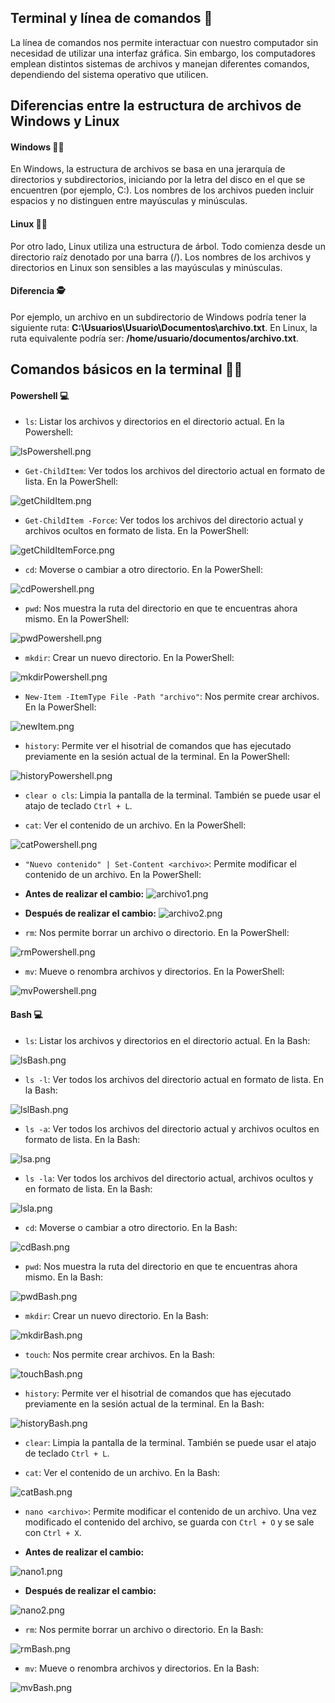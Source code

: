 
## Terminal y línea de comandos 🚀

La línea de comandos nos permite interactuar con nuestro computador sin necesidad de utilizar una interfaz gráfica. Sin embargo, los computadores emplean distintos sistemas de archivos y manejan diferentes comandos, dependiendo del sistema operativo que utilicen.

## Diferencias entre la estructura de archivos de Windows y Linux


#### Windows 🧑‍💻

En Windows, la estructura de archivos se basa en una jerarquía de directorios y subdirectorios, iniciando por la letra del disco en el que se encuentren (por ejemplo, C:\). Los nombres de los archivos pueden incluir espacios y no distinguen entre mayúsculas y minúsculas.

#### Linux 🧑‍💻

Por otro lado, Linux utiliza una estructura de árbol. Todo comienza desde un directorio raíz denotado por una barra (/). Los nombres de los archivos y directorios en Linux son sensibles a las mayúsculas y minúsculas.

#### Diferencia 🕵️

Por ejemplo, un archivo en un subdirectorio de Windows podría tener la siguiente ruta: **C:\Usuarios\Usuario\Documentos\archivo.txt**. En Linux, la ruta equivalente podría ser: **/home/usuario/documentos/archivo.txt**.

## Comandos básicos en la terminal 👨‍💻

#### Powershell 💻

- `ls`: Listar los archivos y directorios en el directorio actual. En la Powershell: 

![lsPowershell.png](../images/ls%20powershell.png)

- `Get-ChildItem`: Ver todos los archivos del directorio actual en formato de lista. En la PowerShell:

![getChildItem.png](../images/Get-ChildItem%20powershell.png)

- `Get-ChildItem -Force`: Ver todos los archivos del directorio actual y archivos ocultos en formato de lista. En la PowerShell:

![getChildItemForce.png](../images/Get-ChildItem%20-Force.PNG)

- `cd`: Moverse o cambiar a otro directorio. En la PowerShell:

![cdPowershell.png](../images/cd%20PowerShell.png)

- `pwd`: Nos muestra la ruta del directorio en que te encuentras ahora mismo. En la PowerShell:

![pwdPowershell.png](../images/pwd%20powershell.png)

- `mkdir`: Crear un nuevo directorio. En la PowerShell:

![mkdirPowershell.png](../images/mkdir%20powershell.png)

- `New-Item -ItemType File -Path "archivo"`: Nos permite crear archivos. En la PowerShell:

![newItem.png](../images/New%20Item%20powershell.png)

- `history`: Permite ver el hisotrial de comandos que has ejecutado previamente en la sesión actual de la terminal. En la PowerShell:

![historyPowershell.png](../images/history%20powershell.png)

- `clear o cls`: Limpia la pantalla de la terminal. También se puede usar el atajo de teclado `Ctrl + L`.

- `cat`: Ver el contenido de un archivo. En la PowerShell:

![catPowershell.png](../images/cat%20powershell.png)

- `"Nuevo contenido" | Set-Content <archivo>`: Permite modificar el contenido de un archivo. En la PowerShell:

- **Antes de realizar el cambio:**
![archivo1.png](../images/modificacion%20archivo%20powershell%201.png)

- **Después de realizar el cambio:**
![archivo2.png](../images/modificacion%20archivo%20powershell%202.png)

- `rm`: Nos permite borrar un archivo o directorio. En la PowerShell:

![rmPowershell.png](../images/rm%20powershell.png)

- `mv`: Mueve o renombra archivos y directorios. En la PowerShell:

![mvPowershell.png](../images/mv%20powershell.png)

#### Bash 💻

- `ls`: Listar los archivos y directorios en el directorio actual. En la Bash:

![lsBash.png](../images/ls%20bash.png)

- `ls -l`: Ver todos los archivos del directorio actual en formato de lista. En la Bash:

![lslBash.png](../images/ls%20-l%20bash.png)

- `ls -a`: Ver todos los archivos del directorio actual y archivos ocultos en formato de lista. En la Bash:

![lsa.png](../images/ls%20-a%20Bash.png)

- `ls -la`: Ver todos los archivos del directorio actual, archivos ocultos y en formato de lista. En la Bash:

![lsla.png](../images/ls%20-la%20Bash.png)

- `cd`: Moverse o cambiar a otro directorio. En la Bash:

![cdBash.png](../images/cd%20bash.png)

- `pwd`: Nos muestra la ruta del directorio en que te encuentras ahora mismo. En la Bash:

![pwdBash.png](../images/pwd%20bash.png)

- `mkdir`: Crear un nuevo directorio. En la Bash:

![mkdirBash.png](../images/mkdir%20bash.png)

- `touch`: Nos permite crear archivos. En la Bash:

![touchBash.png](../images/touch%20bash.png)

- `history`: Permite ver el hisotrial de comandos que has ejecutado previamente en la sesión actual de la terminal. En la Bash:

![historyBash.png](../images/history%20bash.png)

- `clear`: Limpia la pantalla de la terminal. También se puede usar el atajo de teclado `Ctrl + L`.

- `cat`: Ver el contenido de un archivo. En la Bash:

![catBash.png](../images/cat%20bash.png)

- `nano <archivo>`: Permite modificar el contenido de un archivo. Una vez modificado el contenido del archivo, se guarda con `Ctrl + O` y se sale con `Ctrl + X`.

- **Antes de realizar el cambio:**

![nano1.png](../images/modificacion%20archivo%20bash%201.png)

- **Después de realizar el cambio:**

![nano2.png](../images/modificacion%20archivo%20bash%202.png)

- `rm`: Nos permite borrar un archivo o directorio. En la Bash:

![rmBash.png](../images/rm%20bash.png)

- `mv`: Mueve o renombra archivos y directorios. En la Bash:

![mvBash.png](../images/mv%20bash.png)